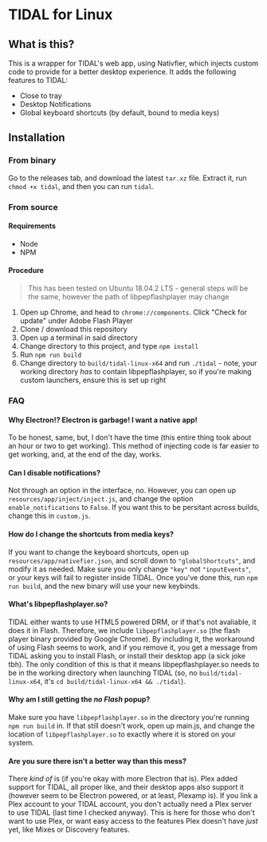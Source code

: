 # TIDAL for Linux

## What is this?

This is a wrapper for TIDAL's web app, using Nativfier, which injects custom code to provide for a better desktop experience. It adds the following features to TIDAL:

- Close to tray
- Desktop Notifications
- Global keyboard shortcuts (by default, bound to media keys)

## Installation

### From binary

Go to the releases tab, and download the latest `tar.xz` file. Extract it, run `chmod +x tidal`, and then you can run `tidal`.

### From source

#### Requirements

- Node
- NPM

#### Procedure

> This has been tested on Ubuntu 18.04.2 LTS - general steps will be the same, however the path of libpepflashplayer may change

1. Open up Chrome, and head to `chrome://components`. Click "Check for update" under Adobe Flash Player
2. Clone / download this repository
3. Open up a terminal in said directory
4. Change directory to this project, and type `npm install`
5. Run `npm run build`
6. Change directory to `build/tidal-linux-x64` and run `./tidal` - note, your working directory *has* to contain libpepflashplayer, so if you're making custom launchers, ensure this is set up right

### FAQ

#### Why Electron!? Electron is garbage! I want a native app!

To be honest, same, but, I don't have the time (this entire thing took about an hour or two to get working). This method of injecting code is far easier to get working, and, at the end of the day, works.

#### Can I disable notifications?

Not through an option in the interface, no. However, you can open up `resources/app/inject/inject.js`, and change the option `enable_notifications` to `False`. If you want this to be persitant across builds, change this in `custom.js`.

#### How do I change the shortcuts from media keys?

If you want to change the keyboard shortcuts, open up `resources/app/nativefier.json`, and scroll down to `"globalShortcuts"`, and modify it as needed. Make sure you only change `"key"` not `"inputEvents"`, or your keys will fail to register inside TIDAL. Once you've done this, run `npm run build`, and the new binary will use your new keybinds.

#### What's libpepflashplayer.so?

TIDAL either wants to use HTML5 powered DRM, or if that's not avaliable, it does it in Flash. Therefore, we include `libpepflashplayer.so` (the flash player binary provided by Google Chrome). By including it, the workaround of using Flash seems to work, and if you remove it, you get a message from TIDAL asking you to install Flash, or install their desktop app (a sick joke tbh). The only condition of this is that it means libpepflashplayer.so needs to be in the working directory when launching TIDAL (so, no `build/tidal-linux-x64`, it's `cd build/tidal-linux-x64 && ./tidal`). 

#### Why am I still getting the *no Flash* popup?

Make sure you have `libpepflashplayer.so` in the directory you're running `npm run build` in. If that still doesn't work, open up main.js, and change the location of `libpepflashplayer.so` to exactly where it is stored on your system.

#### Are you sure there isn't a better way than this mess?

There *kind of* is (if you're okay with more Electron that is). Plex added support for TIDAL, all proper like, and their desktop apps also support it (however seem to be Electron powered, or at least, Plexamp is). If you link a Plex account to your TIDAL account, you don't actually need a Plex server to use TIDAL (last time I checked anyway). This is here for those who don't want to use Plex, or want easy access to the features Plex doesn't have *just* yet, like Mixes or Discovery features.